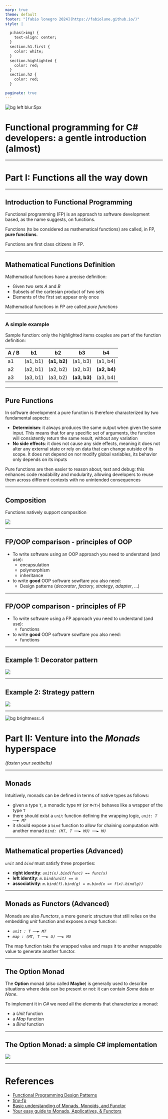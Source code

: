 ```yaml
---
marp: true
theme: default
footer: "[fabio lonegro 2024](https://fabiolune.github.io/)"
style: |

  p:has(>img) {
    text-align: center;
  }
  section.h1.first {
    color: white;
  }
  section.highlighted {
    color: red;
  }
  section.h2 {
    color: red;
  }

paginate: true
---
```


<!-- _color: white -->
<!-- _backgroundColor: #669 -->
<!-- backgroundColor: #ddffff -->

![bg left blur:5px](img/cover.jpg)

# Functional programming for C# developers: a gentle introduction (almost)
---

# Part I: Functions all the way down

---

## Introduction to Functional Programming

Functional programming (FP) is an approach to software development based, as the name suggests, on functions.

Functions (to be considered as mathematical functions) are called, in FP, __pure functions__.

Functions are first class citizens in FP.

---


## Mathematical Functions Definition

Mathematical functions have a precise definition:

- Given two sets _A_ and _B_
- Subsets of the cartesian product of two sets
- Elements of the first set appear only once

Mathematical functions in FP are called _pure functions_

---

### A simple example

Sample function: only the highlighted items couples are part of the function definition:

|  A / B |    b1    |      b2      |      b3      |      b4        |
|--------|----------|--------------|--------------|----------------|
| a1     | (a1, b1) | __(a1, b2)__ |   (a1, b3)   |   (a1, b4)     |
| a2     | (a2, b1) |   (a2, b2)   |   (a2, b3)   |   __(a2, b4)__ |
| a3     | (a3, b1) |   (a3, b2)   | __(a3, b3)__ |   (a3, b4)     |

---

## Pure Functions

In software development a pure function is therefore characterized by two fundamental aspects:

- __Determinism__: it always produces the same output when given the same input. This means that for any specific set of arguments, the function will consistently return the same result, without any variation
- __No side effects__: it does not cause any side effects, meaning it does not alter any external state or rely on data that can change outside of its scope. It does not depend on nor modify global variables, its behavior only depends on its inputs

Pure functions are then easier to reason about, test and debug: this enhances code readability and modularity, allowing developers to reuse them across different contexts with no unintended consequences

---

## Composition

Functions natively support composition

![ ](img/composition.png)

---

## FP/OOP comparison - principles of OOP

* To write software using an OOP approach you need to understand (and use):
    - encapsulation
    - polymorphism
    - inheritance
* to write __good__ OOP software sowftare you also need:
    - Design patterns (_decorator_, _factory_, _strategy_, _adapter_, ...)

---

## FP/OOP comparison - principles of FP

* To write software using a FP approach you need to understand (and use):
    - functions
* to write __good__ OOP software sowftare you also need:
    - functions

---

## Example 1: Decorator pattern

![](img/csharp/decorator.png)

---

## Example 2: Strategy pattern

![](img/csharp/strategy.png)

---
<!-- _color: white -->
![bg brightness:.4](img/hyperspace.jpg)
# Part II: Venture into the _Monads_ hyperspace
_(fasten your seatbelts)_

---

## Monads

Intuitively, monads can be defined in terms of native types as follows:

* given a type `T`, a monadic type `MT` (or `M<T>`) behaves like a wrapper of the type `T`
* there should exist a `unit` function defining the wrapping logic, _`unit: T ──► MT`_
* it should expose a `bind` function to allow for chaining computation with another monad _`bind: (MT, T ──► MU) ──► MU`_

---

## Mathematical properties (Advanced)

_`unit`_ and _`bind`_ must satisfy three properties:

* __right identity__: _`unit(x).bind(func) == func(x)`_
* __left identity__: _`m.bind(unit) == m`_
* __associativity__: _`m.bind(f).bind(g) = m.bind(x => f(x).bind(g))`_

---

## Monads as Functors (Advanced)

Monads are also _Functors_, a more generic structure that still relies on the embedding _unit_ function and exposes a _map_ function:

* _`unit : T ──► MT`_
* _`map : (MT, T ──► U) ──► MU`_

The map function taks the wrapped value and maps it to another wrappable value to generate another functor.

---

## The Option Monad

The __Option__ monad (also called __Maybe__) is generally used to describe situations where data can be present or not: it can contain _Some_ data or _None_.

To implement it in _C#_ we need all the elements that characterize a monad:
- a _Unit_ function
- a _Map_ function
- a _Bind_ function

---

## The Option Monad: a simple C# implementation

![](img/csharp/option.png)

---

# References

- [Functional Programming Design Patterns](https://fsharpforfunandprofit.com/fppatterns/)
- [tiny-fp](https://github.com/FrancoMelandri/tiny-fp)
- [Basic understanding of Monads, Monoids, and Functor](https://blog.knoldus.com/basic-understanding-of-monads-monoids-and-functor/)
- [Your easy guide to Monads, Applicatives, & Functors](https://medium.com/@lettier/your-easy-guide-to-monads-applicatives-functors-862048d61610)